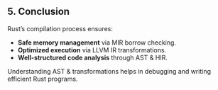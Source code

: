 
## 5. Conclusion
Rust’s compilation process ensures:
- **Safe memory management** via MIR borrow checking.
- **Optimized execution** via LLVM IR transformations.
- **Well-structured code analysis** through AST & HIR.

Understanding AST & transformations helps in debugging and writing efficient Rust programs.

